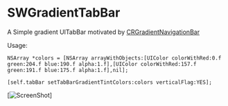 SWGradientTabBar
================

A Simple gradient UITabBar motivated by <a href="https://github.com/chroman/CRGradientNavigationBar">CRGradientNavigationBar</a>


Usage:

    
    NSArray *colors = [NSArray arrayWithObjects:[UIColor colorWithRed:0.f green:204.f blue:190.f alpha:1.f],[UIColor colorWithRed:157.f green:191.f blue:175.f alpha:1.f],nil];
    
    [self.tabBar setTabBarGradientTintColors:colors verticalFlag:YES];


[![ScreenShot](https://github.com/satheeshwaran/SWGradientTabBar/blob/master/SWGradientTabBar.png)]
